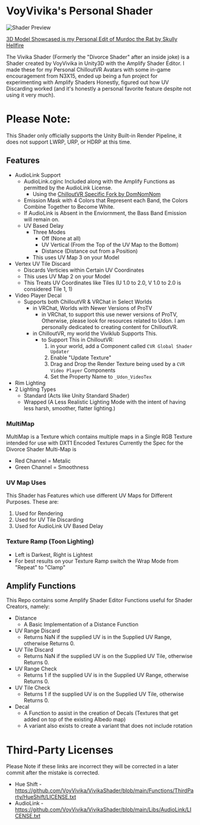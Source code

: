 # VoyVivika's Personal Shader
![Shader Preview](https://github.com/VoyVivika/VivikaShader/blob/main/README%20ASSETS/Unity_Xwahnfhmvv.gif?raw=true)

[3D  Model Showcased is my Personal Edit of Murdoc the Rat by Skully Hellfire](https://skullyhellfire.gumroad.com/l/skullysmurdoc)

The Vivika Shader (Formerly the "Divorce Shader" after an inside joke) is a Shader created by VoyVivika in Unity3D with the Amplify Shader Editor. I made these for my Personal ChilloutVR Avatars with some in-game encouragement from N3X15, ended up being a fun project for experimenting with Amplify Shaders Honestly, figured out how UV Discarding worked (and it's honestly a personal favorite feature despite not using it very much).

# Please Note:
This Shader only officially supports the Unity Built-in Render Pipeline, it does not support LWRP, URP, or HDRP at this time.

## Features
- AudioLink Support
	- AudioLink.cginc Included along with the Amplify Functions as permitted by the AudioLink License.
		- Using the [ChilloutVR Specific Fork by DomNomNom](https://github.com/DomNomNomVR/cvr-audio-link)
	- Emission Mask with 4 Colors that Represent each Band, the Colors Combine Together to Become White.
	- If AudioLink is Absent in the Enviornment, the Bass Band Emission will remain on.
	- UV Based Delay
		- Three Modes
			- Off (None at all)
			- UV Vertical (From the Top of the UV Map to the Bottom)
			- Distance (Distance out from a Position)
		- This uses UV Map 3 on your Model
- Vertex UV Tile Discard
	- Discards Verticies within Certain UV Coordinates
	- This uses UV Map 2 on your Model
	- This Treats UV Coordinates like Tiles (U 1.0 to 2.0, V 1.0 to 2.0 is considered Tile 1, 1)
- Video Player Decal
	- Supports both ChilloutVR & VRChat in Select Worlds
		- in VRChat, Worlds with Newer Versions of ProTV
			- in VRChat, to support this use newer versions of ProTV, Otherwise, please look for resources related to Udon. I am personally dedicated to creating content for ChilloutVR.
		- in ChilloutVR, my world the Viviklub Supports This.
			- to Support This in ChilloutVR:
				1. in your world, add a Component called `CVR Global Shader Updater`
				2. Enable "Update Texture"
				3. Drag and Drop the Render Texture being used by a `CVR Video Player` Components
				4. Set the Property Name to `_Udon_VideoTex`
- Rim Lighting
- 2 Lighting Types
	- Standard (Acts like Unity Standard Shader)
	- Wrapped (A Less Realistic Lighting Mode with the intent of having less harsh, smoother, flatter lighting.)
### MultiMap
MultiMap is a Texture which contains multiple maps in a Single RGB Texture intended for use with DXT1 Encoded Textures
Currently the Spec for the Divorce Shader Multi-Map is
- Red Channel = Metalic
- Green Channel = Smoothness
### UV Map Uses
This Shader has Features which use different UV Maps for Different Purposes. These are:
1. Used for Rendering
2. Used for UV Tile Discarding
3. Used for AudioLink UV Based Delay
### Texture Ramp (Toon Lighting)
- Left is Darkest, Right is Lightest
- For best results on your Texture Ramp switch the Wrap Mode from "Repeat" to "Clamp"
## Amplify Functions
This Repo contains some Amplify Shader Editor Functions useful for Shader Creators, namely:
- Distance
	- A Basic Implementation of a Distance Function
- UV Range Discard
	- Returns NaN if the supplied UV is in the Supplied UV Range, otherwise Returns 0.
- UV Tile Discard
	- Returns NaN if the supplied UV is on the Supplied UV Tile, otherwise Returns 0.
- UV Range Check
	- Returns 1 if the supplied UV is in the Supplied UV Range, otherwise Returns 0.
- UV Tile Check
	- Returns 1 if the supplied UV is on the Supplied UV Tile, otherwise Returns 0.
- Decal
	- A Function to assist in the creation of Decals (Textures that get added on top of the existing Albedo map)
	- A variant also exists to create a variant that does not include rotation
# Third-Party Licenses
Please Note if these links are incorrect they will be corrected in a later commit after the mistake is corrected.
- Hue Shift - https://github.com/VoyVivika/VivikaShader/blob/main/Functions/ThirdParty/HueShift/LICENSE.txt
- AudioLink - https://github.com/VoyVivika/VivikaShader/blob/main/Libs/AudioLink/LICENSE.txt